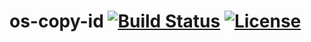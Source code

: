 # os-copy-id [![Build Status](https://img.shields.io/travis/johnbellone/skel.svg?maxAge=2592000)](https://travis-ci.org/johnbellone/skel) [![License](https://img.shields.io/github/license/johnbellone/skel.svg?maxAge=2592000)](http://www.apache.org/licenses/LICENSE-2.0)

